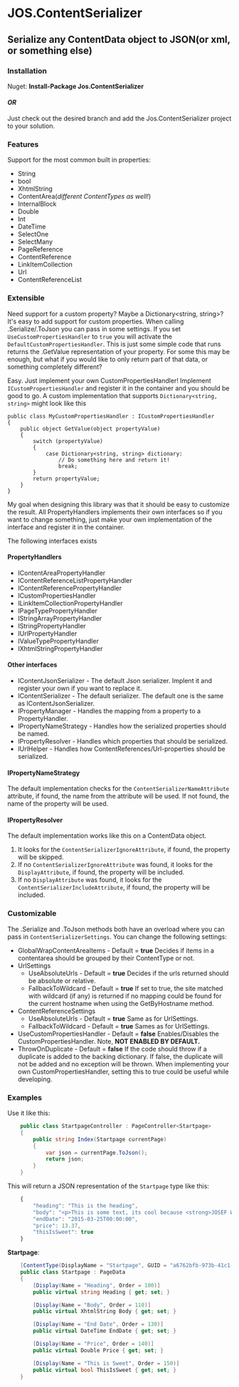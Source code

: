 # JOS.ContentSerializer

## Serialize any ContentData object to JSON(or xml, or something else)

### Installation
Nuget: **Install-Package Jos.ContentSerializer**
#### *OR*
Just check out the desired branch and add the Jos.ContentSerializer project to your solution.

### Features

Support for the most common built in properties:
-  String
-  bool
-  XhtmlString
-  ContentArea(*different ContentTypes as well!*)
-  InternalBlock
-  Double
-  Int
-  DateTime
-  SelectOne
-  SelectMany
-  PageReference
-  ContentReference
-  LinkItemCollection
-  Url
-  ContentReferenceList

### Extensible
Need support for a custom property? Maybe a Dictionary<string, string>?
It's easy to add support for custom properties.
When calling .Serialize/.ToJson you can pass in some settings. If you set ```UseCustomPropertiesHandler``` to ```true``` you will activate the ```DefaultCustomPropertiesHandler```. This is just some simple code that runs returns the .GetValue representation of your property. For some this may be enough, but what if you would like to only return part of that data, or something completely different?

Easy. Just implement your own CustomPropertiesHandler!
Implement ```ICustomPropertiesHandler``` and register it in the container and you should be good to go.
A custom implementation that supports ```Dictionary<string, string>``` might look like this

```
public class MyCustomPropertiesHandler : ICustomPropertiesHandler
{
    public object GetValue(object propertyValue)
    {
        switch (propertyValue)
        {
            case Dictionary<string, string> dictionary:
                // Do something here and return it!
                break;
        }
        return propertyValue;
    }
}

```
My goal when designing this library was that it should be easy to customize the result. All PropertyHandlers implements their own interfaces so if you want to change something, just make your own implementation of the interface and register it in the container.

The following interfaces exists

#### PropertyHandlers

-  IContentAreaPropertyHandler
-  IContentReferenceListPropertyHandler
-  IContentReferencePropertyHandler
-  ICustomPropertiesHandler
-  ILinkItemCollectionPropertyHandler
-  IPageTypePropertyHandler
-  IStringArrayPropertyHandler
-  IStringPropertyHandler
-  IUrlPropertyHandler
-  IValueTypePropertyHandler
-  IXhtmlStringPropertyHandler

#### Other interfaces

-  IContentJsonSerializer - The default Json serializer. Implent it and register your own if you want to replace it.
-  IContentSerializer - The default serializer. The default one is the same as IContentJsonSerializer.
-  IPropertyManager - Handles the mapping from a property to a PropertyHandler.
-  IPropertyNameStrategy - Handles how the serialized properties should be named.
-  IPropertyResolver - Handles which properties that should be serialized.
-  IUrlHelper - Handles how ContentReferences/Url-properties should be serialized.

#### IPropertyNameStrategy
The default implementation checks for the ```ContentSerializerNameAttribute``` attribute, if found, the name from the attribute will be used. If not found, the name of the property will be used.

#### IPropertyResolver
The default implementation works like this on a ContentData object.
1. It looks for the ```ContentSerializerIgnoreAttribute```, if found, the property will be skipped.
2. If no ```ContentSerializerIgnoreAttribute``` was found, it looks for the ```DisplayAttribute```, if found, the property will be included.
3. If no ```DisplayAttribute``` was found, it looks for the ```ContentSerializerIncludeAttribute```, if found, the property will be included.

### Customizable
The .Serialize and .ToJson methods both have an overload where you can pass in ```ContentSerializerSettings```.
You can change the following settings:

* GlobalWrapContentAreaItems - Default = **true**
Decides if items in a contentarea should be grouped by their ContentType or not.
* UrlSettings
    * UseAbsoluteUrls - Default = **true**
    Decides if the urls returned should be absolute or relative.
    * FallbackToWildcard - Default = **true**
    If set to true, the site matched with wildcard (if any) is returned if no mapping could be found for the current hostname when using the GetByHostname method.
* ContentReferenceSettings
    * UseAbsoluteUrls - Default = **true**
    Same as for UrlSettings.
    * FallbackToWildcard - Default = **true**
    Sames as for UrlSettings.
* UseCustomPropertiesHandler - Default = **false**
Enables/Disables the CustomPropertiesHandler. Note, **NOT ENABLED BY DEFAULT.**
* ThrowOnDuplicate - Default = **false**
If the code should throw if a duplicate is added to the backing dictionary. If false, the duplicate will not be added and no exception will be thrown. When implementing your own CustomPropertiesHandler, setting this to true could be useful while developing.

### Examples

Use it like this:
```c#
    public class StartpageController : PageController<Startpage>
    {
        public string Index(Startpage currentPage)
        {
            var json = currentPage.ToJson();
            return json;
        }
    }
```
This will return a JSON representation of the `Startpage` type like this:
````javascript
    {
        "heading": "This is the heading",
        "body": "<p>This is some text, its cool because <strong>JOSEF WROTE IT</strong></p>",
        "endDate": "2015-03-25T00:00:00",
        "price": 13.37,
        "thisIsSweet": true
    }
````    
**Startpage**:
```c#
    [ContentType(DisplayName = "Startpage", GUID = "a6762bfb-973b-41c1-acf8-7d26567cd71d")]
    public class Startpage : PageData
    {
        [Display(Name = "Heading", Order = 100)]
        public virtual string Heading { get; set; }

        [Display(Name = "Body", Order = 110)]
        public virtual XhtmlString Body { get; set; }

        [Display(Name = "End Date", Order = 130)]
        public virtual DateTime EndDate { get; set; }

        [Display(Name = "Price", Order = 140)]
        public virtual Double Price { get; set; }

        [Display(Name = "This is Sweet", Order = 150)]
        public virtual bool ThisIsSweet { get; set; }
    }
```    
